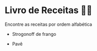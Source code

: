 # Livro de Receitas :woman_cook:

Encontre as receitas por ordem alfabética

- Strogonoff de frango

- Pavê
